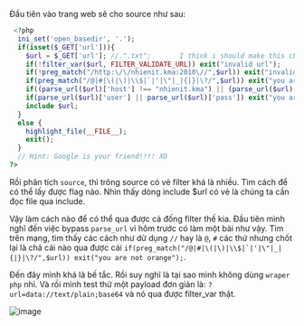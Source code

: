 Đầu tiên vào trang web sẽ cho source như sau:

```php
 <?php
  ini_set('open_basedir', '.');
  if(isset($_GET['url'])){
    $url = $_GET['url']; //.".txt";       I think i should make this challenge eaiser :)))
    if(!filter_var($url, FILTER_VALIDATE_URL)) exit("invalid url");
    if(!preg_match("/http:\/\/nhienit.kma:2010\//",$url)) exit("invalid server");
    if(preg_match("/@|#|\(|\)|\\$|`|'|\"|_|{|}|\?/",$url)) exit("you are not orange");
    if((parse_url($url)['host'] !== "nhienit.kma") || (parse_url($url)['port'] !== 2010)) exit("invalid host or port");
    if(parse_url($url)['user'] || parse_url($url)['pass']) exit("you are not orange");
    include $url;
  }
  else {
    highlight_file(__FILE__); 
    exit();
  }
  // Hint: Google is your friend!!!! XD
?> 
```

Rồi phân tích `source`, thì trông source có vẻ filter khá là nhiều. Tìm cách để có thể lấy được flag nào. Nhìn thấy dòng include $url có vẻ là chúng ta cần đọc file qua include.

Vậy làm cách nào để có thể qua được cả đống filter thế kia. Đầu tiên mình nghĩ đến việc bypass `parse_url` vì hôm trước có làm một bài như vậy. Tìm trên mạng, tìm thấy các cách như dử dụng `//` hay là `@`, `#` các thứ nhưng chốt lại là chả cái nào qua được cái ```if(preg_match("/@|#|\(|\)|\\$|`|'|\"|_|{|}|\?/",$url)) exit("you are not orange");```.

Đến đây mình khá là bế tắc. Rồi suy nghĩ là tại sao mình không dùng `wraper php` nhỉ. Và rồi mình test thử một payload đơn giản là: `?url=data://text/plain;base64` và nó qua được filter_var thật.

![image](https://user-images.githubusercontent.com/96786536/157479071-01934455-36be-4143-86b9-0ac81d5ffbac.png)
